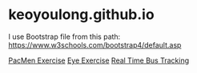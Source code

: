 # keoyoulong.github.io
I use Bootstrap file from this path: https://www.w3schools.com/bootstrap4/default.asp

<a href="https://github.com/keoyoulong/PacMen-Exercise">PacMen Exercise</a>
<a href="https://github.com/keoyoulong/Eye-Exercise">Eye Exercise</a>
<a href="https://github.com/keoyoulong/Real-Time-Bus-Tracker">Real Time Bus Tracking</a>

